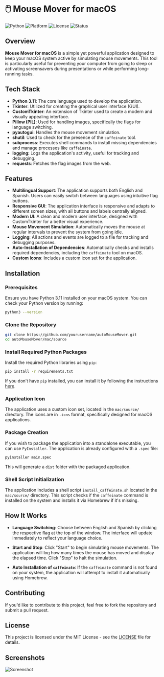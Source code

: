 # 🖱️ Mouse Mover for macOS

![Python](https://img.shields.io/badge/python-v3.11-blue.svg)
![Platform](https://img.shields.io/badge/platform-macOS-lightgrey.svg)
![License](https://img.shields.io/badge/license-MIT-green.svg)
![Status](https://img.shields.io/badge/status-Completed-brightgreen.svg)

## Overview

**Mouse Mover for macOS** is a simple yet powerful application designed to keep your macOS system active by simulating mouse movements. This tool is particularly useful for preventing your computer from going to sleep or activating screensavers during presentations or while performing long-running tasks.

## Tech Stack

- **Python 3.11**: The core language used to develop the application.
- **Tkinter**: Utilized for creating the graphical user interface (GUI).
- **CustomTkinter**: An extension of Tkinter used to create a modern and visually appealing interface.
- **Pillow (PIL)**: Used for handling images, specifically the flags for language switching.
- **pyautogui**: Handles the mouse movement simulation.
- **shutil**: Used to check for the presence of the `caffeinate` tool.
- **subprocess**: Executes shell commands to install missing dependencies and manage processes like `caffeinate`.
- **logging**: Logs the application's activity, useful for tracking and debugging.
- **requests**: Fetches the flag images from the web.

## Features

- **Multilingual Support**: The application supports both English and Spanish. Users can easily switch between languages using intuitive flag buttons.
- **Responsive GUI**: The application interface is responsive and adapts to different screen sizes, with all buttons and labels centrally aligned.
- **Modern UI**: A clean and modern user interface, designed with CustomTkinter for a better visual experience.
- **Mouse Movement Simulation**: Automatically moves the mouse at regular intervals to prevent the system from going idle.
- **Logging**: All actions and events are logged to a file for tracking and debugging purposes.
- **Auto-Installation of Dependencies**: Automatically checks and installs required dependencies, including the `caffeinate` tool on macOS.
- **Custom Icons**: Includes a custom icon set for the application.

## Installation

### Prerequisites

Ensure you have Python 3.11 installed on your macOS system. You can check your Python version by running:

```bash
python3 --version
```

### Clone the Repository

```bash
git clone https://github.com/yourusername/autoMouseMover.git
cd autoMouseMover/mac/source
```

### Install Required Python Packages

Install the required Python libraries using `pip`:

```bash
pip install -r requirements.txt
```

If you don't have `pip` installed, you can install it by following the instructions [here](https://pip.pypa.io/en/stable/installation/).

### Application Icon

The application uses a custom icon set, located in the `mac/source/` directory. The icons are in `.icns` format, specifically designed for macOS applications.

### Package Creation

If you wish to package the application into a standalone executable, you can use `PyInstaller`. The application is already configured with a `.spec` file:

```bash
pyinstaller main.spec
```

This will generate a `dist` folder with the packaged application.

### Shell Script Initialization

The application includes a shell script `install_caffeinate.sh` located in the `mac/source/` directory. This script checks if the `caffeinate` command is installed on the system and installs it via Homebrew if it's missing.

## How It Works

- **Language Switching**: Choose between English and Spanish by clicking the respective flag at the top of the window. The interface will update immediately to reflect your language choice.
  
- **Start and Stop**: Click "Start" to begin simulating mouse movements. The application will log how many times the mouse has moved and display the elapsed time. Click "Stop" to halt the simulation.

- **Auto Installation of `caffeinate`**: If the `caffeinate` command is not found on your system, the application will attempt to install it automatically using Homebrew.

## Contributing

If you'd like to contribute to this project, feel free to fork the repository and submit a pull request.

## License

This project is licensed under the MIT License - see the [LICENSE](LICENSE) file for details.

## Screenshots

![Screenshot](path/to/screenshot.png)